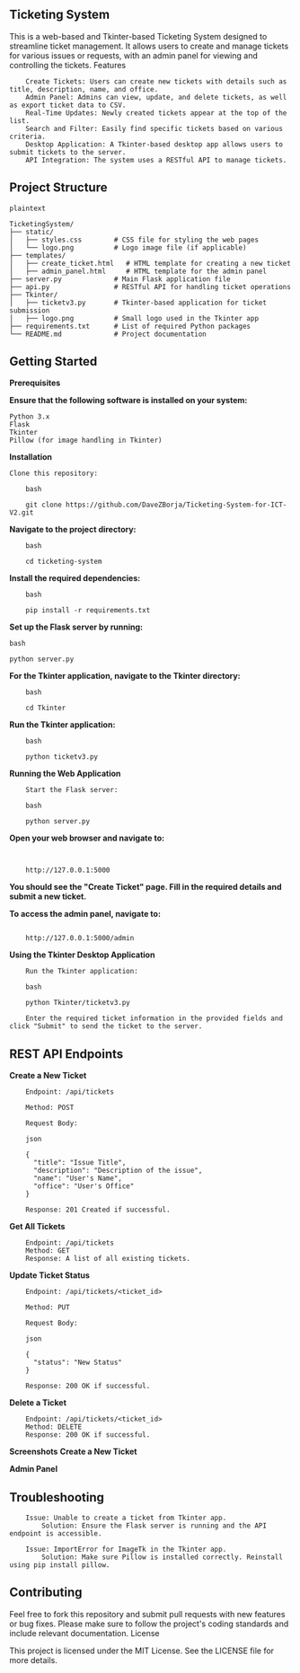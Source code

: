 ## Ticketing System

This is a web-based and Tkinter-based Ticketing System designed to streamline ticket management. It allows users to create and manage tickets for various issues or requests, with an admin panel for viewing and controlling the tickets.
Features
```
    Create Tickets: Users can create new tickets with details such as title, description, name, and office.
    Admin Panel: Admins can view, update, and delete tickets, as well as export ticket data to CSV.
    Real-Time Updates: Newly created tickets appear at the top of the list.
    Search and Filter: Easily find specific tickets based on various criteria.
    Desktop Application: A Tkinter-based desktop app allows users to submit tickets to the server.
    API Integration: The system uses a RESTful API to manage tickets.
```
## Project Structure
```
plaintext

TicketingSystem/
├── static/
│   ├── styles.css        # CSS file for styling the web pages
│   └── logo.png          # Logo image file (if applicable)
├── templates/
│   ├── create_ticket.html   # HTML template for creating a new ticket
│   ├── admin_panel.html     # HTML template for the admin panel
├── server.py             # Main Flask application file
├── api.py                # RESTful API for handling ticket operations
├── Tkinter/
│   ├── ticketv3.py       # Tkinter-based application for ticket submission
│   ├── logo.png          # Small logo used in the Tkinter app
├── requirements.txt      # List of required Python packages
└── README.md             # Project documentation
```
## Getting Started
**Prerequisites**

**Ensure that the following software is installed on your system:**

    Python 3.x
    Flask
    Tkinter
    Pillow (for image handling in Tkinter)

**Installation**

    Clone this repository:
```
    bash

    git clone https://github.com/DaveZBorja/Ticketing-System-for-ICT-V2.git
```
**Navigate to the project directory:**
```
    bash

    cd ticketing-system
```
**Install the required dependencies:**
```
    bash

    pip install -r requirements.txt
```
**Set up the Flask server by running:**

    bash

    python server.py

**For the Tkinter application, navigate to the Tkinter directory:**
```
    bash

    cd Tkinter
```
**Run the Tkinter application:**
```
    bash

    python ticketv3.py
```
**Running the Web Application**
```
    Start the Flask server:

    bash

    python server.py
```
**Open your web browser and navigate to:**
```


    http://127.0.0.1:5000
```
**You should see the "Create Ticket" page. Fill in the required details and submit a new ticket.**

**To access the admin panel, navigate to:**
```

    http://127.0.0.1:5000/admin
```
**Using the Tkinter Desktop Application**
```
    Run the Tkinter application:

    bash

    python Tkinter/ticketv3.py

    Enter the required ticket information in the provided fields and click "Submit" to send the ticket to the server.
```
## REST API Endpoints
**Create a New Ticket**
```
    Endpoint: /api/tickets

    Method: POST

    Request Body:

    json

    {
      "title": "Issue Title",
      "description": "Description of the issue",
      "name": "User's Name",
      "office": "User's Office"
    }

    Response: 201 Created if successful.
```
**Get All Tickets**
```
    Endpoint: /api/tickets
    Method: GET
    Response: A list of all existing tickets.
```
**Update Ticket Status**
```
    Endpoint: /api/tickets/<ticket_id>

    Method: PUT

    Request Body:

    json

    {
      "status": "New Status"
    }

    Response: 200 OK if successful.
```
**Delete a Ticket**
```
    Endpoint: /api/tickets/<ticket_id>
    Method: DELETE
    Response: 200 OK if successful.
```
**Screenshots**
**Create a New Ticket**

**Admin Panel**

## Troubleshooting
```
    Issue: Unable to create a ticket from Tkinter app.
        Solution: Ensure the Flask server is running and the API endpoint is accessible.

    Issue: ImportError for ImageTk in the Tkinter app.
        Solution: Make sure Pillow is installed correctly. Reinstall using pip install pillow.
```
## Contributing

Feel free to fork this repository and submit pull requests with new features or bug fixes. Please make sure to follow the project's coding standards and include relevant documentation.
License

This project is licensed under the MIT License. See the LICENSE file for more details.
 
